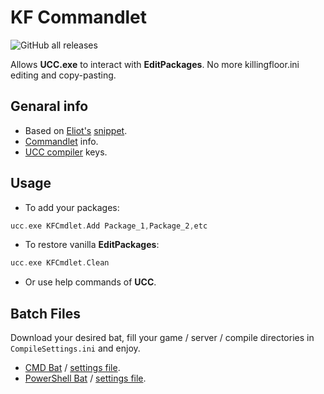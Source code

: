 # KF Commandlet

![GitHub all releases](https://img.shields.io/github/downloads/InsultingPros/KFCmdlet/total)

Allows **UCC.exe** to interact with **EditPackages**. No more killingfloor.ini editing and copy-pasting.

## Genaral info

* Based on [Eliot's](https://github.com/EliotVU) [snippet](https://wiki.beyondunreal.com/User:Eliot/EditPackagesCommandlet).
* [Commandlet](https://wiki.beyondunreal.com/Legacy:Commandlet) info.
* [UCC compiler](https://wiki.beyondunreal.com/Legacy:Compiling_With_UCC) keys.

## Usage

* To add your packages:

```cpp
ucc.exe KFCmdlet.Add Package_1,Package_2,etc
```

* To restore vanilla **EditPackages**:

```cpp
ucc.exe KFCmdlet.Clean
```

* Or use help commands of **UCC**.

## Batch Files

Download your desired bat, fill your game / server / compile directories in `CompileSettings.ini` and enjoy.

* [CMD Bat](Batch_CMD/compile.bat) / [settings file](Batch_CMD/CompileSettings.ini).
* [PowerShell Bat](Batch_PowerShell/Compile.ps1) / [settings file](Batch_PowerShell//CompileSettings.ini).
